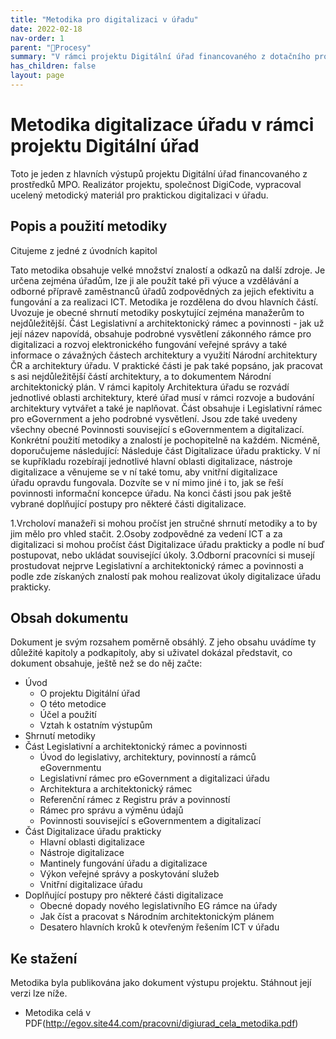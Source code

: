```yaml
---
title: "Metodika pro digitalizaci v úřadu"
date: 2022-02-18
nav-order: 1
parent: "📁Procesy"
summary: "V rámci projektu Digitální úřad financovaného z dotačního programu MPO byl jako hlavní výstup zpracován metodický dokument pro ucelený přehled o digitalizaci úřadu. Obsahuje jak znalostní a teoretickou část, tak i praktické postupy a návody."
has_children: false
layout: page
---
```


# Metodika digitalizace úřadu v rámci projektu Digitální úřad

Toto je jeden z hlavních výstupů projektu Digitální úřad financovaného z prostředků MPO. Realizátor projektu, společnost DigiCode, vypracoval ucelený metodický materiál pro praktickou digitalizaci v úřadu.


## Popis a použití metodiky

Citujeme z jedné z úvodních kapitol

Tato metodika obsahuje velké množství znalostí a odkazů na další zdroje. Je určena zejména úřadům, lze ji ale použít také při výuce a vzdělávání a odborné přípravě zaměstnanců úřadů zodpovědných za jejich efektivitu a fungování a za realizaci ICT. Metodika je rozdělena do dvou hlavních částí. Uvozuje je obecné shrnutí metodiky poskytující zejména manažerům to nejdůležitější. Část Legislativní a architektonický rámec a povinnosti - jak už její název napovídá, obsahuje podrobné vysvětlení zákonného rámce pro digitalizaci a rozvoj elektronického fungování veřejné správy a také informace o závažných částech architektury a využití Národní architektury ČR a architektury úřadu. V praktické části je pak také popsáno, jak pracovat s asi nejdůležitější částí architektury, a to dokumentem Národní architektonický plán. V rámci kapitoly Architektura úřadu se rozvádí jednotlivé oblasti architektury, které úřad musí v rámci rozvoje a budování architektury vytvářet a také je naplňovat. Část obsahuje i Legislativní rámec pro eGovernment a jeho podrobné vysvětlení. Jsou zde také uvedeny všechny obecné Povinnosti související s eGovernmentem a digitalizací. Konkrétní použití metodiky a znalostí je pochopitelně na každém. Nicméně, doporučujeme následující: Následuje část Digitalizace úřadu prakticky. V ní se kupříkladu rozebírají jednotlivé hlavní oblasti digitalizace, nástroje digitalizace a věnujeme se v ní také tomu, aby vnitřní digitalizace úřadu opravdu fungovala. Dozvíte se v ní mimo jiné i to, jak se řeší povinnosti informační koncepce úřadu. Na konci části jsou pak ještě vybrané doplňující postupy pro některé části digitalizace.

1.Vrcholoví manažeři si mohou pročíst jen stručné shrnutí metodiky a to by jim mělo pro vhled stačit.
2.Osoby zodpovědné za vedení ICT a za digitalizaci si mohou pročíst část Digitalizace úřadu prakticky a podle ní buď postupovat, nebo ukládat související úkoly.
3.Odborní pracovníci si musejí prostudovat nejprve Legislativní a architektonický rámec a povinnosti a podle zde získaných znalostí pak mohou realizovat úkoly digitalizace úřadu prakticky.

## Obsah dokumentu

Dokument je svým rozsahem poměrně obsáhlý. Z jeho obsahu uvádíme ty důležité kapitoly a podkapitoly, aby si uživatel dokázal představit, co dokument obsahuje, ještě než se do něj začte:

- Úvod
    - O projektu Digitální úřad
    - O této metodice        
    - Účel a použití        
    - Vztah k ostatním výstupům        
- Shrnutí metodiky        
- Část Legislativní a architektonický rámec a povinnosti        
    - Úvod do legislativy, architektury, povinností a rámců eGovernmentu        
    - Legislativní rámec pro eGovernment a digitalizaci úřadu        
    - Architektura a architektonický rámec        
    - Referenční rámec z Registru práv a povinností       
    - Rámec pro správu a výměnu údajů        
    - Povinnosti související s eGovernmentem a digitalizací       
- Část Digitalizace úřadu prakticky        
    - Hlavní oblasti digitalizace        
    - Nástroje digitalizace        
    - Mantinely fungování úřadu a digitalizace        
    - Výkon veřejné správy a poskytování služeb        
    - Vnitřní digitalizace úřadu        
- Doplňující postupy pro některé části digitalizace        
    - Obecné dopady nového legislativního EG rámce na úřady        
    - Jak číst a pracovat s Národním architektonickým plánem        
    - Desatero hlavních kroků k otevřeným řešením ICT v úřadu        


## Ke stažení

Metodika byla publikována jako dokument výstupu projektu. Stáhnout její verzi lze níže.

- Metodika celá v PDF(http://egov.site44.com/pracovni/digiurad_cela_metodika.pdf)